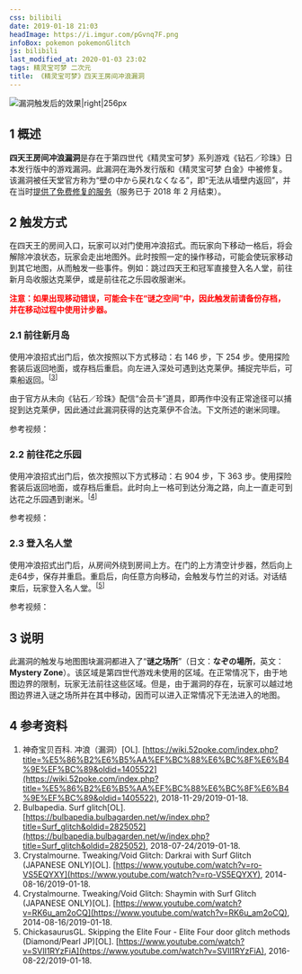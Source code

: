 ```yaml
---
css: bilibili
date: 2019-01-18 21:03
headImage: https://i.imgur.com/pGvnq7F.png
infoBox: pokemon pokemonGlitch
js: bilibili
last_modified_at: 2020-01-03 23:02
tags: 精灵宝可梦 二次元
title: 《精灵宝可梦》四天王房间冲浪漏洞
---
```

![漏洞触发后的效果\|right\|256px](https://i.imgur.com/pGvnq7F.png)

## 1 概述
**四天王房间冲浪漏洞**是存在于第四世代《精灵宝可梦》系列游戏《钻石／珍珠》日本发行版中的游戏漏洞。此漏洞在海外发行版和《精灵宝可梦 白金》中被修复。该漏洞被任天堂官方称为“<span lang="ja">壁の中から戻れなくなる</span>”，即“无法从墙壁内返回”，并在当时[提供了免费修复的服务](https://www.nintendo.co.jp/ds/adaj/info/index.html)（服务已于 2018 年 2 月结束）。

## 2 触发方式
在四天王的房间入口，玩家可以对门使用冲浪招式。而玩家向下移动一格后，将会解除冲浪状态，玩家会走出地图外。此时按照一定的操作移动，可能会使玩家移动到其它地图，从而触发一些事件。例如：跳过四天王和冠军直接登入名人堂，前往新月岛收服达克莱伊，或是前往花之乐园收服谢米。

<p style="color: #F00; font-weight: bold;">注意：如果出现移动错误，可能会卡在“谜之空间”中，因此触发前请备份存档，并在移动过程中使用计步器。</p>

### 2.1 前往新月岛
使用冲浪招式出门后，依次按照以下方式移动：右 146 步，下 254 步。使用探险套装后返回地面，或存档后重启。向左进入深处可遇到达克莱伊。捕捉完毕后，可乘船返回。<sup>[[3](#ref-3)]</sup>

由于官方从未向《钻石／珍珠》配信“会员卡”道具，即两作中没有正常途径可以捕捉到达克莱伊，因此通过此漏洞获得的达克莱伊不合法。下文所述的谢米同理。

参考视频：

<div class="bilibiliBox" data-aid="35191961" data-page="1"></div>

### 2.2 前往花之乐园
使用冲浪招式出门后，依次按照以下方式移动：右 904 步，下 363 步。使用探险套装后返回地面，或存档后重启。此时向上一格可到达分海之路，向上一直走可到达花之乐园遇到谢米。<sup>[[4](#ref-4)]</sup>

参考视频：

<div class="bilibiliBox" data-aid="35191961" data-page="2"></div>

### 2.3 登入名人堂
使用冲浪招式出门后，从房间外绕到房间上方。在门的上方清空计步器，然后向上走64步，保存并重启。重启后，向任意方向移动，会触发与竹兰的对话。对话结束后，玩家登入名人堂。<sup>[[5](#ref-5)]</sup>

参考视频：
 
<div class="bilibiliBox" data-aid="35192217" data-page="1"></div>

## 3 说明
此漏洞的触发与地图图块漏洞都进入了“**谜之场所**”（日文：**<span lang="ja">なぞの場所</span>**，英文：**<span lang="en">Mystery Zone</span>**）。该区域是第四世代游戏未使用的区域。在正常情况下，由于地图边界的限制，玩家无法前往这些区域。但是，由于漏洞的存在，玩家可以越过地图边界进入谜之场所并在其中移动，因而可以进入正常情况下无法进入的地图。

## 4 参考资料
1. <span id="ref-1"></span>神奇宝贝百科. 冲浪（漏洞）[OL]. [https://wiki.52poke.com/index.php?title=%E5%86%B2%E6%B5%AA%EF%BC%88%E6%BC%8F%E6%B4%9E%EF%BC%89&oldid=1405522](https://wiki.52poke.com/index.php?title=%E5%86%B2%E6%B5%AA%EF%BC%88%E6%BC%8F%E6%B4%9E%EF%BC%89&oldid=1405522), 2018-11-29/2019-01-18.
2. <span id="ref-2"></span>Bulbapedia. Surf glitch[OL]. [https://bulbapedia.bulbagarden.net/w/index.php?title=Surf_glitch&oldid=2825052](https://bulbapedia.bulbagarden.net/w/index.php?title=Surf_glitch&oldid=2825052), 2018-07-24/2019-01-18.
3. <span id="ref-3"></span>Crystalmourne. Tweaking/Void Glitch: Darkrai with Surf Glitch (JAPANESE ONLY)[OL]. [https://www.youtube.com/watch?v=ro-VS5EQYXY](https://www.youtube.com/watch?v=ro-VS5EQYXY), 2014-08-16/2019-01-18.
4. <span id="ref-4"></span>Crystalmourne. Tweaking/Void Glitch: Shaymin with Surf Glitch (JAPANESE ONLY)[OL]. [https://www.youtube.com/watch?v=RK6u_am2oCQ](https://www.youtube.com/watch?v=RK6u_am2oCQ), 2014-08-16/2019-01-18.
5. <span id="ref-5"></span>ChickasaurusGL. Skipping the Elite Four - Elite Four door glitch methods (Diamond/Pearl JP)[OL]. [https://www.youtube.com/watch?v=SVIl1RYzFiA](https://www.youtube.com/watch?v=SVIl1RYzFiA), 2016-08-22/2019-01-18.